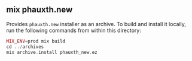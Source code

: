 ## mix phauxth.new

Provides `phauxth.new` installer as an archive. To build and install it locally,
run the following commands from within this directory:

```elixir
MIX_ENV=prod mix build
cd ../archives
mix archive.install phauxth_new.ez
```
